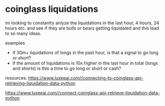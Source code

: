 # coinglass liquidations

im looking to constanlty anlyze the liquidations in the last hour, 4 hours, 24 hours etc. and see if they are bulls or bears getting liquidated and this lead to so many ideas. 

examples
- if 30m+ liquidations of longs in the past hour, is that a signal to go long or short?
- if the amount of liquidations is 10x higher in the last hour in total (longs and shorts) is this a time to go long or short or cash?

resources:
https://www.luxeeai.com//connecting-to-coinglass-api-retrieving-liquidation-data-python 

https://www.luxeeai.com//connect-coinglass-api-retrieve-liquidation-data-python 

